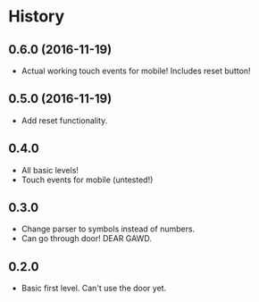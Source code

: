 # History

## 0.6.0 (2016-11-19)

* Actual working touch events for mobile! Includes reset button!

## 0.5.0 (2016-11-19)

* Add reset functionality.

## 0.4.0

* All basic levels!
* Touch events for mobile (untested!)

## 0.3.0

* Change parser to symbols instead of numbers.
* Can go through door! DEAR GAWD.

## 0.2.0

* Basic first level. Can't use the door yet.
